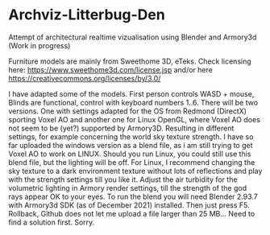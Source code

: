 # Archviz-Litterbug-Den
Attempt of architectural realtime vizualisation using Blender and Armory3d (Work in progress)

Furniture models are mainly from Sweethome 3D, eTeks. Check licensing here: https://www.sweethome3d.com/license.jsp and/or here
https://creativecommons.org/licenses/by/3.0/

I have adapted some of the models. First person controls WASD + mouse, Blinds are functional, control with keyboard numbers 1..6.
There will be two versions. One with settings adapted for the OS from Redmond (DirectX) sporting Voxel AO and another one for Linux
OpenGL, where Voxel AO does not seem to be (yet?) supported by Armory3D. Resulting in different settings, for example concerning the world sky texture strength.
I have so far uploaded the windows version as a blend file, as i am still trying to get Voxel AO to work on LINUX. Should you run Linux, you could still use this blend file, but the lighting will be off. For Linux, I recommend changing the sky texture to a dark environment texture without lots of reflections and play with the strength settings till you like it. Adjust the air turbidity for the volumetric lighting in Armory render settings, till the strength of the god rays appear OK to your eyes. To run the blend you will need Blender 2.93.7 with Armory3d SDK (as of December 2021) installed. Then just press F5. Rollback, Github does not let me upload a file larger than 25 MB... Need to find a solution first. Sorry.
